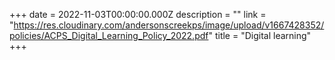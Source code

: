 +++
date = 2022-11-03T00:00:00.000Z
description = ""
link = "https://res.cloudinary.com/andersonscreekps/image/upload/v1667428352/policies/ACPS_Digital_Learning_Policy_2022.pdf"
title = "Digital learning"
+++
